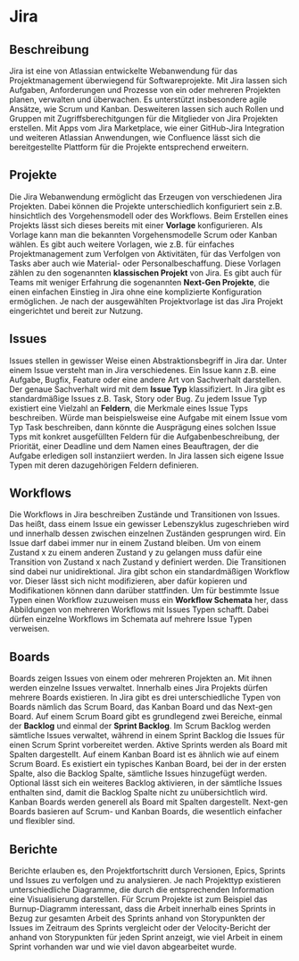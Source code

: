 # Jira

## Beschreibung

Jira ist eine von Atlassian entwickelte Webanwendung für das Projektmanagement überwiegend für Softwareprojekte. Mit Jira lassen
sich Aufgaben, Anforderungen und Prozesse von ein oder mehreren Projekten planen, verwalten und überwachen. 
Es unterstützt insbesondere agile Ansätze, wie Scrum und Kanban. Desweiteren lassen sich auch Rollen und Gruppen
mit Zugriffsberechitgungen für die Mitglieder von Jira Projekten erstellen. Mit Apps vom Jira Marketplace, wie einer GitHub-Jira
Integration und weiteren Atlassian Anwendungen, wie Confluence lässt sich die bereitgestellte Plattform für die Projekte entsprechend
erweitern.

## Projekte

Die Jira Webanwendung ermöglicht das Erzeugen von verschiedenen Jira Projekten. Dabei können die Projekte unterschiedlich konfiguriert
sein z.B. hinsichtlich des Vorgehensmodell oder des Workflows. Beim Erstellen eines Projekts lässt sich dieses bereits mit einer
**Vorlage** konfigurieren. Als Vorlage kann man die bekannten Vorgehensmodelle Scrum oder Kanban wählen. Es gibt auch weitere Vorlagen,
wie z.B. für einfaches Projektmanagement zum Verfolgen von Aktivitäten, für das Verfolgen von Tasks aber auch wie Material-
oder Personalbeschaffung. Diese Vorlagen zählen zu den sogenannten **klassischen Projekt** von Jira. Es gibt auch für Teams mit weniger
Erfahrung die sogenannten **Next-Gen Projekte**, die einen einfachen Einstieg in Jira ohne eine komplizierte Konfiguration ermöglichen.
Je nach der ausgewählten Projektvorlage ist das Jira Projekt eingerichtet und bereit zur Nutzung.

## Issues

Issues stellen in gewisser Weise einen Abstraktionsbegriff in Jira dar. Unter einem Issue versteht man in Jira verschiedenes.
Ein Issue kann z.B. eine Aufgabe, Bugfix, Feature oder eine andere Art von Sachverhalt darstellen. Der genaue Sachverhalt wird mit dem
**Issue Typ** klassifiziert. In Jira gibt es standardmäßige Issues z.B. Task, Story oder Bug. Zu jedem Issue Typ existiert eine Vielzahl
an **Feldern**, die Merkmale eines Issue Typs beschreiben. Würde man beispielsweise eine Aufgabe mit einem Issue vom Typ Task beschreiben,
dann könnte die Ausprägung eines solchen Issue Typs mit konkret ausgefüllten Feldern für die Aufgabenbeschreibung, der Priorität, einer
Deadline und dem Namen eines Beauftragen, der die Aufgabe erledigen soll instanziiert werden. In Jira lassen sich eigene Issue Typen mit
deren dazugehörigen Feldern definieren.

## Workflows

Die Workflows in Jira beschreiben Zustände und Transitionen von Issues. Das heißt, dass einem Issue ein gewisser Lebenszyklus zugeschrieben
wird und innerhalb dessen zwischen einzelnen Zuständen gesprungen wird. Ein Issue darf dabei immer nur in einem Zustand bleiben. Um von einem
Zustand x zu einem anderen Zustand y zu gelangen muss dafür eine Transition von Zustand x nach Zustand y definiert werden. Die Transitionen
sind dabei nur unidirektional. Jira gibt schon ein standardmäßigen Workflow vor. Dieser lässt sich nicht modifizieren, aber dafür kopieren
und Modifikationen können dann darüber stattfinden. Um für bestimmte Issue Typen einen Workflow zuzuweisen muss ein **Workflow Schemata** her,
dass Abbildungen von mehreren Workflows mit Issues Typen schafft. Dabei dürfen einzelne Workflows im Schemata auf mehrere Issue Typen verweisen.

## Boards

Boards zeigen Issues von einem oder mehreren Projekten an. Mit ihnen werden einzelne Issues verwaltet. Innerhalb eines Jira Projekts dürfen
mehrere Boards existieren. In Jira gibt es drei unterschiedliche Typen von Boards nämlich das Scrum Board, das Kanban Board und das
Next-gen Board. Auf einem Scrum Board gibt es grundlegend zwei Bereiche, einmal der **Backlog** und einmal der **Sprint Backlog**.
Im Scrum Backlog werden sämtliche Issues verwaltet, während in einem Sprint Backlog die Issues für einen Scrum Sprint vorbereitet werden.
Aktive Sprints werden als Board mit Spalten dargestellt. Auf einem Kanban Board ist es ähnlich wie auf einem
Scrum Board. Es existiert ein typisches Kanban Board, bei der in der ersten Spalte, also die Backlog Spalte, sämtliche Issues hinzugefügt
werden. Optional lässt sich ein weiteres Backlog aktivieren, in der sämtliche Issues enthalten sind, damit die Backlog Spalte nicht zu
unübersichtlich wird. Kanban Boards werden generell als Board mit Spalten dargestellt. Next-gen Boards basieren auf Scrum- und Kanban Boards,
die wesentlich einfacher und flexibler sind.

## Berichte

Berichte erlauben es, den Projektfortschritt durch Versionen, Epics, Sprints und Issues zu verfolgen und zu analysieren. Je nach Projekttyp
existieren unterschiedliche Diagramme, die durch die entsprechenden Information eine Visualisierung darstellen. Für Scrum Projekte ist
zum Beispiel das Burnup-Diagramm interessant, dass die Arbeit innerhalb eines Sprints in Bezug zur gesamten Arbeit des Sprints anhand
von Storypunkten der Issues im Zeitraum des Sprints vergleicht oder der Velocity-Bericht der anhand von Storypunkten für jeden Sprint anzeigt,
wie viel Arbeit in einem Sprint vorhanden war und wie viel davon abgearbeitet wurde. 